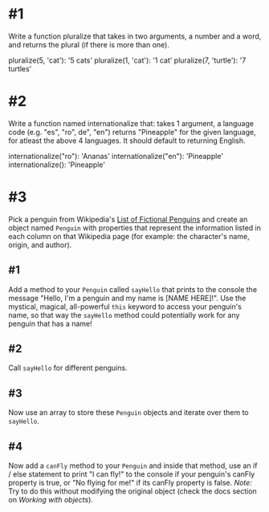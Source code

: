 # #1
Write a function pluralize that takes in two arguments, a number and a word, and returns the plural (if there is more than one).

pluralize(5, 'cat'): '5 cats'
pluralize(1, 'cat'): '1 cat'
pluralize(7, 'turtle'): '7 turtles'

# #2
Write a function named internationalize that:
	takes 1 argument, a language code (e.g. "es", "ro", de", "en")
	returns "Pineapple" for the given language, for atleast the above 4 languages. It should default to returning English.

internationalize("ro"): 'Ananas'
internationalize("en"): 'Pineapple'
internationalize(): 'Pineapple'  

# #3
Pick a penguin from Wikipedia's [List of Fictional Penguins](https://en.wikipedia.org/wiki/List_of_fictional_penguins) and create an object named `Penguin` with properties that represent the information listed in each column on that Wikipedia page (for example: the character's name, origin, and author).

## #1 
Add a method to your `Penguin` called `sayHello` that prints to the console the message "Hello, I'm a penguin and my name is [NAME HERE]!". Use the mystical, magical, all-powerful `this` keyword to access your penguin's name, so that way the `sayHello` method could potentially work for any penguin that has a name!

## #2
Call `sayHello` for different penguins. 

## #3 
Now use an array to store these `Penguin` objects and iterate over them to `sayHello`.

## #4 
Now add a `canFly` method to your `Penguin` and inside that method, use an if / else statement to print "I can fly!" to the console if your penguin's canFly property is true, or "No flying for me!" if its canFly property is false. *Note:* Try to do this without modifying the original object (check the docs section on *Working with objects*).